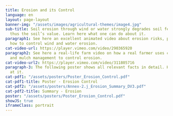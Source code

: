 ```yaml
---
title: Erosion and its Control
language: en
layout: page-layout
banner-img: "/assets/images/agricultural-themes/image4.jpg"
sub-title: Soil erosion through wind or water strongly degrades soil fertility and
  thus the soil’s value. Learn here what one can do about it.
paragraph1: See here an excellent animated video about erosion risks, problems and
  how to control wind and water erosion.
cat-video-url: https://player.vimeo.com/video/290365920
paragraph2: See here a real-life farm video on how a real farmer uses cover crops
  and mulch management to control erosion.
cat-video-url2: https://player.vimeo.com/video/311805716
paragraph-3: The following poster shows all relevant facts in detail. Have a look
  at it.
cat-pdf1: "/assets/posters/Poster_Erosion_Control.pdf"
cat-pdf1-title: Poster - Erosion Control
cat-pdf2: "/assets/posters/Annex-2.j_Erosion_Summary_DV3.pdf"
cat-pdf2-title: Summary - Erosion
poster: "/assets/posters/Poster_Erosion_Control.pdf"
showJS: true
iframeClass: portrait
---
```


